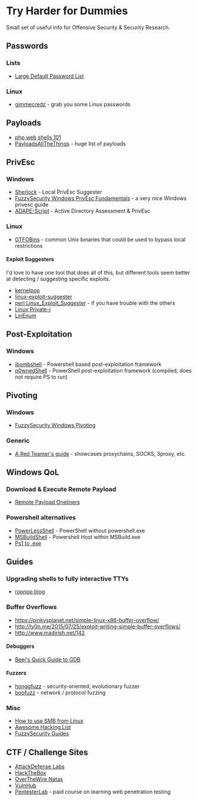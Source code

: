 # Try Harder for Dummies

Small set of useful info for Offensive Security & Security Research.

## Passwords

### Lists

- [Large Default Password List](https://github.com/govolution/betterdefaultpasslist)

### Linux

- [gimmecredz](https://github.com/0xmitsurugi/gimmecredz) - grab you some Linux passwords

## Payloads

- [php web shells 101](https://www.acunetix.com/blog/articles/web-shells-101-using-php-introduction-web-shells-part-2/)
- [PayloadsAllTheThings](https://github.com/swisskyrepo/PayloadsAllTheThings) - huge list of payloads


## PrivEsc

### Windows

- [Sherlock](https://github.com/rasta-mouse/Sherlock) - Local PrivEsc Suggester
- [FuzzySecurity Windows PrivEsc Fundamentals](http://www.fuzzysecurity.com/tutorials/16.html) - a very nice Windows privesc guide
- [ADAPE-Script](https://github.com/hausec/ADAPE-Script) - Active Directory Assessment & PrivEsc

### Linux

- [GTFOBins](https://gtfobins.github.io/#) - common Unix binaries that could be used to bypass local restrictions

#### Exploit Suggesters

I'd love to have one tool that does all of this, but different tools seem
better at detecting / suggesting specific exploits.

- [kernelpop](https://github.com/spencerdodd/kernelpop)
- [linux-exploit-suggester](https://github.com/mzet-/linux-exploit-suggester)
- [perl Linux_Exploit_Suggester](https://github.com/InteliSecureLabs/Linux_Exploit_Suggester) - if you have trouble with the others
- [Linux Private-i](https://github.com/rtcrowley/linux-private-i)
- [LinEnum](https://github.com/rebootuser/LinEnum)

## Post-Exploitation

### Windows

- [ibombshell](https://github.com/ElevenPaths/ibombshell) - Powershell based post-exploitation framework
- [p0wnedShell](https://github.com/Cn33liz/p0wnedShell) - PowerShell post-exploitation framework (compiled, does not require PS to run)


## Pivoting

### Windows

- [FuzzySecurity Windows Pivoting](http://www.fuzzysecurity.com/tutorials/25.html)

### Generic

- [A Red Teamer's guide](https://artkond.com/2017/03/23/pivoting-guide/) - showcases proxychains, SOCKS, 3proxy, etc.

## Windows QoL

### Download & Execute Remote Payload

- [Remote Payload Oneliners](https://movaxbx.ru/2018/10/22/windows-oneliners-to-download-remote-payload-and-execute-arbitrary-code/)

### Powershell alternatives

- [PowerLessShell](https://github.com/Mr-Un1k0d3r/PowerLessShell) - PowerShell without powershell.exe
- [MSBuildShell](https://github.com/Cn33liz/MSBuildShell) - Powershell Host within MSBuild.exe
- [Ps1 to .exe](http://www.f2ko.de/en/p2e.php)

## Guides

### Upgrading shells to fully interactive TTYs

- [ropnop blog](https://blog.ropnop.com/upgrading-simple-shells-to-fully-interactive-ttys/)

### Buffer Overflows

- https://pinkysplanet.net/simple-linux-x86-buffer-overflow/
- http://ly0n.me/2015/07/25/exploit-writing-simple-buffer-overflows/
- http://www.madirish.net/142

#### Debuggers

- [Beej's Quick Guide to GDB](https://beej.us/guide/bggdb/)

#### Fuzzers

- [honggfuzz](https://github.com/google/honggfuzz) - security-oriented, evolutionary fuzzer
- [boofuzz](https://github.com/jtpereyda/boofuzz) - network / protocol fuzzing

### Misc

- [How to use SMB from Linux](https://www.tldp.org/HOWTO/SMB-HOWTO-8.html)
- [Awesome Hacking List](https://github.com/Hack-with-Github/Awesome-Hacking)
- [FuzzySecurity Guides](http://www.fuzzysecurity.com/tutorials.html)

## CTF / Challenge Sites

- [AttackDefense Labs](https://public.attackdefense.com/)
- [HackTheBox](https://www.hackthebox.eu/invite)
- [OverTheWire Natas](http://overthewire.org/wargames/natas/)
- [VulnHub](https://www.vulnhub.com/)
- [PentesterLab](https://pentesterlab.com/) - paid course on learning web penetration testing
